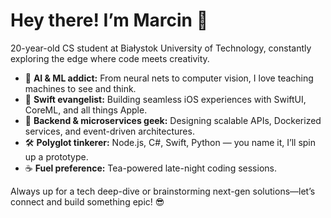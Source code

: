 # Hey there! I’m Marcin 👋

20-year-old CS student at Białystok University of Technology, constantly exploring the edge where code meets creativity.

- 🤖 **AI & ML addict:** From neural nets to computer vision, I love teaching machines to see and think.
- 🍏 **Swift evangelist:** Building seamless iOS experiences with SwiftUI, CoreML, and all things Apple.
- 🔧 **Backend & microservices geek:** Designing scalable APIs, Dockerized services, and event-driven architectures.
- 🛠️ **Polyglot tinkerer:** Node.js, C#, Swift, Python — you name it, I’ll spin up a prototype.
- ☕ **Fuel preference:** Tea-powered late-night coding sessions.

Always up for a tech deep-dive or brainstorming next-gen solutions—let’s connect and build something epic! 😎  
